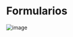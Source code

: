 # Formularios
![image](https://github.com/egrinaldo/Formularios/assets/7659133/84ec61b7-129e-4b7f-a918-ad2e475ef518)
